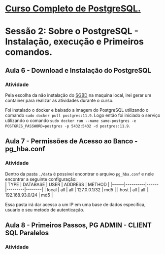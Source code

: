 # [Curso Completo de PostgreSQL.](https://www.udemy.com/course/trabalhando-com-o-banco-de-dados-postgresql-completo)

# Sessão 2: Sobre o PostgreSQL - Instalação, execução e Primeiros comandos.

## Aula 6 - Download e Instalação do PostgreSQL

### Atividade

Pela escolha da não instalação do [SGBD](https://www.postgresql.org/download/) na maquina local, irei gerar um container para realizar as atividades durante o curso.

Foi instalado o docker e baixado a imagem do PostgreSQL utilizando o comando `sudo docker pull postgres:11.9`. Logo então foi iniciado o serviço utilizando o comando `sudo docker run --name same-postgres -e POSTGRES_PASSWORD=postgres -p 5432:5432 -d postgres:11.9`.

## Aula 7 - Permissões de Acesso ao Banco - pg_hba.conf

### Atividade

Dentro da pasta `./data` é possivel encontrar o arquivo `pg_hba.conf` e nele encontrar a seguinte configuração:<br>
| TYPE | DATABASE | USER | ADDRESS | METHOD |
|------|----------|------|---------|--------|
| local | all | all | 127.0.0.1/32 | md5 |
| host | all | all | 192.168.93.0/24 | md5 |

Essa pasta irá dar acesso a um IP em uma base de dados especifica, usuario e seu metodo de autenticação.

## Aula 8 - Primeiros Passos, PG ADMIN - CLIENT SQL Paralelos

### Atividade
